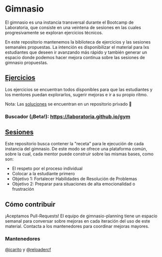 # Gimnasio

El gimnasio es una instancia transversal durante el Bootcamp de Laboratoria,
que consiste en una veintena de sesiones en las cuales progresivamente se
exploran ejercicios técnicos.

En este repositorio mantenemos la biblioteca de ejercicios y las sesiones semanales
propuestas. La intención es disponibilizar el material para lxs estudiantes que
deseen ir avanzando más rápido y también generar un espacio donde podemos hacer
mejora contínua sobre las sesiones de gimnasio propuestas.

## [Ejercicios](./exercises/)

Los ejercicios se encuentran todos disponibles para que las estudiantes y
los mentores puedan explorarlos, sugerir mejoras e ir a su propio ritmo.

Nota: Las [soluciones](https://github.com/Laboratoria/gym-solutions) se
encuentran en un repositorio privado :imp:

### Buscador (¡Beta!): https://laboratoria.github.io/gym

## [Sesiones](./sessions/)

Este repositorio busca contener la "receta" para le ejecución de cada
instancia del gimnasio. De este modo se ofrece una plataforma común,
sobre la cual, cada mentor puede construir sobre las mismas bases, como son:

* El respeto por el proceso individual
* Colocar a la estudiante primero
* Objetivo 1: Fortalecer Habilidades de Resolución de Problemas
* Objetivo 2: Preparar para situaciones de alta emocionalidad o frustración

## Cómo contribuir

¡Aceptamos Pull-Requests!
El equipo de gimnasio-planning tiene un espacio semanal para conversar sobre
mejoras en cada iteración del uso de este material. Contacta a los mantenedores
para coordinar mejoras mayores.

### Mantenedores

[@icarito](https://github.com/icarito) y [@reloadercf](https://github.com/reloadercf)
